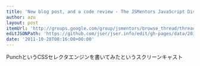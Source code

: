 ```yaml
---
title: 'New blog post, and a code review - The JSMentors JavaScript Discussion Group | Google グループ'
author: azu
layout: post
itemUrl: 'http://groups.google.com/group/jsmentors/browse_thread/thread/fdde20e4350a7a44/95b4f6eda932d7f0?show_docid=95b4f6eda932d7f0'
editJSONPath: 'https://github.com/jser/jser.info/edit/gh-pages/data/2011/10/index.json'
date: '2011-10-28T08:16:00+00:00'
---
```

PunchというCSSセレクタエンジンを書いてみたというスクリーンキャスト
